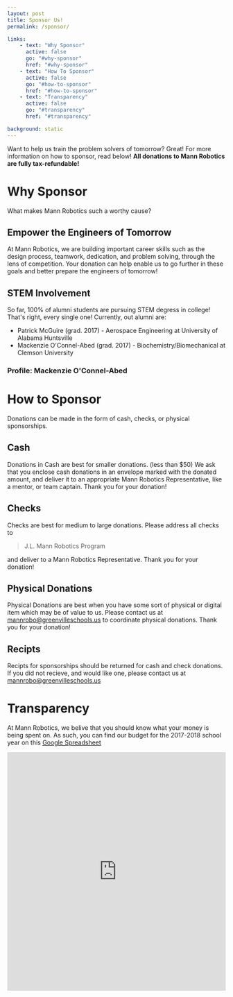 ```yaml
---
layout: post
title: Sponsor Us!
permalink: /sponsor/

links:
    - text: "Why Sponsor"
      active: false
      go: "#why-sponsor"
      href: "#why-sponsor"
    - text: "How To Sponsor"
      active: false
      go: "#how-to-sponsor"
      href: "#how-to-sponsor"
    - text: "Transparency"
      active: false
      go: "#transparency"
      href: "#transparency"

background: static
---
```


Want to help us train the problem solvers of tomorrow? Great! For more information on how to sponsor, read below! **All donations to Mann Robotics are fully tax-refundable!**

# Why Sponsor

What makes Mann Robotics such a worthy cause?

## Empower the Engineers of Tomorrow
At Mann Robotics, we are building important career skills such as the design process, teamwork, dedication, and problem solving, through the lens of competition. Your donation can help enable us to go further in these goals and better prepare the engineers of tomorrow!

## STEM Involvement
So far, 100% of alumni students are pursuing STEM degress in college! That's right, every single one! Currently, out alumni are:

- Patrick McGuire (grad. 2017) - Aerospace Engineering at University of Alabama Huntsville
- Mackenzie O'Connel-Abed (grad. 2017) - Biochemistry/Biomechanical at Clemson University

### Profile: Mackenzie O'Connel-Abed

# How to Sponsor
Donations can be made in the form of cash, checks, or physical sponsorships. 

## Cash
Donations in Cash are best for smaller donations. (less than $50) We ask that you enclose cash donations in an envelope marked with the donated amount, and deliver it to an appropriate Mann Robotics Representative, like a mentor, or team captain. Thank you for your donation!

## Checks
Checks are best for medium to large donations. Please address all checks to
<blockquote>
    J.L. Mann Robotics Program
</blockquote>
and deliver to a Mann Robotics Representative. Thank you for your donation!

## Physical Donations
Physical Donations are best when you have some sort of physical or digital item which may be of value to us. Please contact us at <a href="mailto:mannrobo@greenvilleschools.us">mannrobo@greenvilleschools.us</a> to coordinate physical donations. Thank you for your donation!


## Recipts
Recipts for sponsorships should be returned for cash and check donations. If you did not recieve, and would like one, please contact us at <a href="mailto:mannrobo@greenvilleschools.us">mannrobo@greenvilleschools.us</a>

# Transparency
At Mann Robotics, we belive that you should know what your money is being spent on. As such, you can find our budget for the 2017-2018 school year on this [Google Spreadsheet](https://docs.google.com/spreadsheets/d/1PaVyNjX2b3Db1XfzeNdh-S5OnHGNq-XuBHTs9FcQtZ4/edit?usp=sharing)
<iframe src="https://docs.google.com/spreadsheets/d/1PaVyNjX2b3Db1XfzeNdh-S5OnHGNq-XuBHTs9FcQtZ4/pubhtml?widget=true&amp;headers=false" style="width: 100%; min-height: 550px; border: none"></iframe>